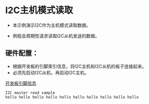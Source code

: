 # I2C主机模式读取

- 本示例演示I2C作为主机模式读取数据。

- 例程会周期性请求读取I2C从机发送的数据。

## 硬件配置：
- 根据开发板的引脚索引信息，将I2C主机和I2C从机的板子连接起来。
- 必须先启动I2C从机，再启动I2C主机。

[开发板引脚信息](https://github.com/hpmicro/arduino/blob/main/variants)
```
I2C master read sample
hello hello hello hello hello hello hello hello hello hello 

```
